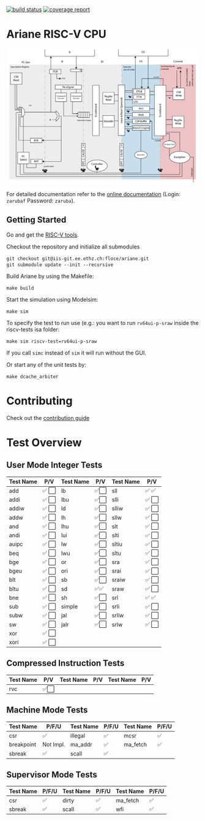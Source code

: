 [![build status](https://iis-git.ee.ethz.ch/floce/ariane/badges/master/build.svg)](https://iis-git.ee.ethz.ch/floce/ariane/commits/master)
[![coverage report](https://iis-git.ee.ethz.ch/floce/ariane/badges/master/coverage.svg)](https://iis-git.ee.ethz.ch/floce/ariane/commits/master)

# Ariane RISC-V CPU

![](docs/fig/ariane_overview.png)

For detailed documentation refer to the [online documentation](http://www.be4web.net/ariane/) (Login: `zarubaf` Password: `zaruba`).

## Getting Started
Go and get the [RISC-V tools](https://github.com/riscv/riscv-tools).

Checkout the repository and initialize all submodules
```
git checkout git@iis-git.ee.ethz.ch:floce/ariane.git
git submodule update --init --recursive
```

Build Ariane by using the Makefile:
```
make build
```

Start the simulation using Modelsim:
```
make sim
```
To specify the test to run use (e.g.: you want to run `rv64ui-p-sraw` inside the riscv-tests isa folder:
```
make sim riscv-test=rv64ui-p-sraw
```
If you call `simc` instead of `sim` it will run without the GUI.

Or start any of the unit tests by:
```
make dcache_arbiter
```
# Contributing

Check out the [contribution guide](CONTRIBUTING.md)

# Test Overview

## User Mode Integer Tests

| **Test Name** |                 **P/V**                 | **Test Name** |                **P/V**                 | **Test Name** |                 **P/V**                 |
|---------------|-----------------------------------------|---------------|----------------------------------------|---------------|-----------------------------------------|
| add           | :white_check_mark: :white_large_square: | lb            | :white_check_mark::white_large_square: | sll           | :white_check_mark: :white_check_mark:   |
| addi          | :white_check_mark: :white_large_square: | lbu           | :white_check_mark::white_large_square: | slli          | :white_check_mark: :white_large_square: |
| addiw         | :white_check_mark: :white_large_square: | ld            | :white_check_mark::white_large_square: | slliw         | :white_check_mark: :white_large_square: |
| addw          | :white_check_mark: :white_large_square: | lh            | :white_check_mark::white_large_square: | sllw          | :white_check_mark: :white_large_square: |
| and           | :white_check_mark: :white_large_square: | lhu           | :white_check_mark::white_large_square: | slt           | :white_check_mark: :white_large_square: |
| andi          | :white_check_mark: :white_large_square: | lui           | :white_check_mark::white_large_square: | slti          | :white_check_mark: :white_large_square: |
| auipc         | :white_check_mark: :white_large_square: | lw            | :white_check_mark::white_large_square: | sltiu         | :white_check_mark: :white_large_square: |
| beq           | :white_check_mark: :white_large_square: | lwu           | :white_check_mark::white_large_square: | sltu          | :white_check_mark: :white_large_square: |
| bge           | :white_check_mark: :white_large_square: | or            | :white_check_mark::white_large_square: | sra           | :white_check_mark: :white_large_square: |
| bgeu          | :white_check_mark: :white_large_square: | ori           | :white_check_mark::white_large_square: | srai          | :white_check_mark: :white_large_square: |
| blt           | :white_check_mark: :white_large_square: | sb            | :white_check_mark::white_large_square: | sraiw         | :white_check_mark: :white_large_square: |
| bltu          | :white_check_mark: :white_large_square: | sd            | :white_check_mark::white_check_mark:   | sraw          | :white_check_mark: :white_large_square: |
| bne           | :white_check_mark: :white_large_square: | sh            | :white_check_mark::white_large_square: | srl           | :white_check_mark: :white_check_mark:   |
| sub           | :white_check_mark: :white_large_square: | simple        | :white_check_mark::white_large_square: | srli          | :white_check_mark: :white_large_square: |
| subw          | :white_check_mark: :white_large_square: | jal           | :white_check_mark::white_large_square: | srliw         | :white_check_mark: :white_large_square: |
| sw            | :white_check_mark: :white_large_square: | jalr          | :white_check_mark::white_large_square: | srlw          | :white_check_mark: :white_large_square: |
| xor           | :white_check_mark: :white_large_square: |               |                                        |               |                                         |
| xori          | :white_check_mark: :white_large_square: |               |                                        |               |                                         |

## Compressed Instruction Tests

| **Test Name** |                **P/V**                 | **Test Name** | **P/V** | **Test Name** | **P/V** |
|---------------|----------------------------------------|---------------|---------|---------------|---------|
| rvc           | :white_check_mark::white_large_square: |               |         |               |         |

## Machine Mode Tests

| **Test Name** |     **P/F/U**      | **Test Name** |     **P/F/U**      | **Test Name** |     **P/F/U**      |
|---------------|--------------------|---------------|--------------------|---------------|--------------------|
| csr           | :white_check_mark: | illegal       | :white_check_mark: | mcsr          | :white_check_mark: |
| breakpoint    | Not Impl.          | ma_addr       | :white_check_mark: | ma_fetch      | :white_check_mark: |
| sbreak        | :white_check_mark: | scall         | :white_check_mark: |               |                    |

## Supervisor Mode Tests

| **Test Name** |     **P/F/U**      | **Test Name** |     **P/F/U**      | **Test Name** |     **P/F/U**      |
|---------------|--------------------|---------------|--------------------|---------------|--------------------|
| csr           | :white_check_mark: | dirty         | :white_check_mark: | ma_fetch      | :white_check_mark: |
| sbreak        | :white_check_mark: | scall         | :white_check_mark: | wfi           | :white_check_mark: |



